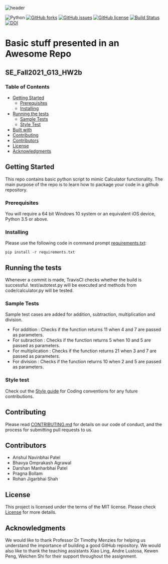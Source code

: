 ![header](https://capsule-render.vercel.app/api?type=rect&color=gradient&height=300&section=header&text=Calculator&fontSize=90)

![Python](https://img.shields.io/badge/python-3670A0?style=flat&logo=python&logoColor=ffdd54)
[![GitHub forks](https://img.shields.io/github/forks/anshulp2912/SE_Fall2021_G13_HW2b)](https://github.com/anshulp2912/SE_Fall2021_G13_HW2b/network)
[![GitHub issues](https://img.shields.io/github/issues/anshulp2912/SE_Fall2021_G13_HW2b?style=flat)](https://github.com/anshulp2912/SE_Fall2021_G13_HW2b/issues)
[![GitHub license](https://img.shields.io/github/license/anshulp2912/SE_Fall2021_G13_HW2b?style=flat)](https://github.com/anshulp2912/SE_Fall2021_G13_HW2b/blob/main/LICENSE)
[![Build Status](https://app.travis-ci.com/anshulp2912/SE_Fall2021_G13_HW2b.svg?branch=main)](https://app.travis-ci.com/anshulp2912/SE_Fall2021_G13_HW2b)
[![DOI](https://zenodo.org/badge/400851928.svg)](https://zenodo.org/badge/latestdoi/400851928)

#  Basic stuff presented in an Awesome Repo
## SE_Fall2021_G13_HW2b
### Table of Contents
- [Getting Started](#GettingStarted)
    - [Prerequisites](#prerequisites)
    - [Installing](#installing)
- [Running the tests](#runtest)
    - [Sample Tests](#sampletest)
    - [Style Test](#styletest)
- [Built with](#built)
- [Contributing](#contributing)
- [Contributors](#contributors)
- [License](#license)
- [Acknowledgments](#acknowledgement)
## Getting Started <a name="GettingStarted"></a>

This repo contains basic python script to mimic Calculator functionality. The main purpose of the repo is to learn how to package your code in a github repository.

### Prerequisites <a name="prerequisites"></a>

You will require a 64 bit Windows 10 system or an equivalent iOS device, Python 3.5 or above.

### Installing <a name="installing"></a>

Please use the following code in command prompt [requirements.txt](https://github.com/anshulp2912/SE_Fall2021_G13_HW2b/blob/main/requirements.txt):<br>

    pip install -r requirements.txt

## Running the tests <a name="runtest"></a>

Whenever a commit is made, TravisCI checks whether the build is successful. test/autotest.py will be executed and methods from code/calculator.py will be tested. 

### Sample Tests <a name="sampletest"></a>

Sample test cases are added for addition, subtraction, multiplication and division. <br>
- For addition : Checks if the function returns 11 when 4 and 7 are passed as parameters. <br>
- For subraction : Checks if the function returns 5 when 10 and 5 are passed as parameters. <br>
- For multiplication : Checks if the function returns 21 when 3 and 7 are passed as parameters. <br>
- For division : Checks if the function returns 10 when 2 and 5 are passed as parameters. <br>

### Style test <a name="styletest"></a>

Check out the [Style guide](https://github.com/anshulp2912/SE_Fall2021_G13_HW2b/blob/main/CONTRIBUTING.md) for Coding conventions for any future contributions.

## Contributing <a name="contributing"></a>

Please read [CONTRIBUTING.md](CONTRIBUTING.md) for details on our code
of conduct, and the process for submitting pull requests to us.

## Contributors <a name="contributors"></a>

  - Anshul Navinbhai Patel
  - Bhavya Omprakash Agrawal
  - Darshan Manharbhai Patel
  - Pragna Bollam
  - Rohan Jigarbhai Shah

## License <a name="license"></a>

This project is licensed under the terms of the MIT license.
Please check [License](https://github.com/anshulp2912/SE_Fall2021_G13_HW2b/blob/main/LICENSE) for more details.

## Acknowledgments <a name="acknowledgement"></a>

We would like to thank Professor Dr Timothy Menzies for helping us understand the importance of building a good GitHub repository. We would also like to thank the teaching assistants Xiao Ling, Andre Lustosa, Kewen Peng, Weichen Shi for their support throughout the assignment.
